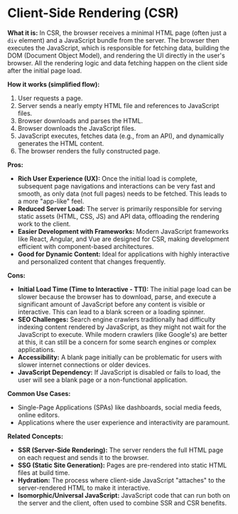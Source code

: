 # Client-Side Rendering (CSR)

**What it is:**
In CSR, the browser receives a minimal HTML page (often just a `div` element) and a JavaScript bundle from the server. The browser then executes the JavaScript, which is responsible for fetching data, building the DOM (Document Object Model), and rendering the UI directly in the user's browser. All the rendering logic and data fetching happen on the client side after the initial page load.

**How it works (simplified flow):**
1.  User requests a page.
2.  Server sends a nearly empty HTML file and references to JavaScript files.
3.  Browser downloads and parses the HTML.
4.  Browser downloads the JavaScript files.
5.  JavaScript executes, fetches data (e.g., from an API), and dynamically generates the HTML content.
6.  The browser renders the fully constructed page.

**Pros:**
*   **Rich User Experience (UX):** Once the initial load is complete, subsequent page navigations and interactions can be very fast and smooth, as only data (not full pages) needs to be fetched. This leads to a more "app-like" feel.
*   **Reduced Server Load:** The server is primarily responsible for serving static assets (HTML, CSS, JS) and API data, offloading the rendering work to the client.
*   **Easier Development with Frameworks:** Modern JavaScript frameworks like React, Angular, and Vue are designed for CSR, making development efficient with component-based architectures.
*   **Good for Dynamic Content:** Ideal for applications with highly interactive and personalized content that changes frequently.

**Cons:**
*   **Initial Load Time (Time to Interactive - TTI):** The initial page load can be slower because the browser has to download, parse, and execute a significant amount of JavaScript before any content is visible or interactive. This can lead to a blank screen or a loading spinner.
*   **SEO Challenges:** Search engine crawlers traditionally had difficulty indexing content rendered by JavaScript, as they might not wait for the JavaScript to execute. While modern crawlers (like Google's) are better at this, it can still be a concern for some search engines or complex applications.
*   **Accessibility:** A blank page initially can be problematic for users with slower internet connections or older devices.
*   **JavaScript Dependency:** If JavaScript is disabled or fails to load, the user will see a blank page or a non-functional application.

**Common Use Cases:**
*   Single-Page Applications (SPAs) like dashboards, social media feeds, online editors.
*   Applications where the user experience and interactivity are paramount.

**Related Concepts:**
*   **SSR (Server-Side Rendering):** The server renders the full HTML page on each request and sends it to the browser.
*   **SSG (Static Site Generation):** Pages are pre-rendered into static HTML files at build time.
*   **Hydration:** The process where client-side JavaScript "attaches" to the server-rendered HTML to make it interactive.
*   **Isomorphic/Universal JavaScript:** JavaScript code that can run both on the server and the client, often used to combine SSR and CSR benefits.
